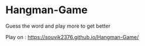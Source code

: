 # Hangman-Game
Guess the word and play more to get better 

Play on : https://souvik2376.github.io/Hangman-Game/
